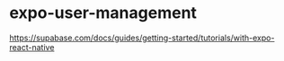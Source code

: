 # expo-user-management

https://supabase.com/docs/guides/getting-started/tutorials/with-expo-react-native